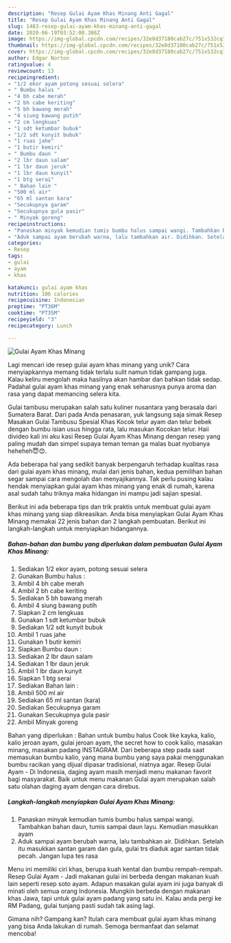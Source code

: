 ```yaml
---
description: "Resep Gulai Ayam Khas Minang Anti Gagal"
title: "Resep Gulai Ayam Khas Minang Anti Gagal"
slug: 1483-resep-gulai-ayam-khas-minang-anti-gagal
date: 2020-06-19T03:52:00.386Z
image: https://img-global.cpcdn.com/recipes/32e8d37180cab27c/751x532cq70/gulai-ayam-khas-minang-foto-resep-utama.jpg
thumbnail: https://img-global.cpcdn.com/recipes/32e8d37180cab27c/751x532cq70/gulai-ayam-khas-minang-foto-resep-utama.jpg
cover: https://img-global.cpcdn.com/recipes/32e8d37180cab27c/751x532cq70/gulai-ayam-khas-minang-foto-resep-utama.jpg
author: Edgar Norton
ratingvalue: 4
reviewcount: 13
recipeingredient:
- "1/2 ekor ayam potong sesuai selera"
- " Bumbu halus "
- "4 bh cabe merah"
- "2 bh cabe keriting"
- "5 bh bawang merah"
- "4 siung bawang putih"
- "2 cm lengkuas"
- "1 sdt ketumbar bubuk"
- "1/2 sdt kunyit bubuk"
- "1 ruas jahe"
- "1 butir kemiri"
- " Bumbu daun "
- "2 lbr daun salam"
- "1 lbr daun jeruk"
- "1 lbr daun kunyit"
- "1 btg serai"
- " Bahan lain "
- "500 ml air"
- "65 ml santan kara"
- "Secukupnya garam"
- "Secukupnya gula pasir"
- " Minyak goreng"
recipeinstructions:
- "Panaskan minyak kemudian tumis bumbu halus sampai wangi. Tambahkan bahan daun, tumis sampai daun layu. Kemudian masukkan ayam"
- "Aduk sampai ayam berubah warna, lalu tambahkan air. Didihkan. Setelah itu masukkan santan garam dan gula, gulai trs diaduk agar santan tidak pecah. Jangan lupa tes rasa"
categories:
- Resep
tags:
- gulai
- ayam
- khas

katakunci: gulai ayam khas 
nutrition: 106 calories
recipecuisine: Indonesian
preptime: "PT36M"
cooktime: "PT35M"
recipeyield: "3"
recipecategory: Lunch

---
```



![Gulai Ayam Khas Minang](https://img-global.cpcdn.com/recipes/32e8d37180cab27c/751x532cq70/gulai-ayam-khas-minang-foto-resep-utama.jpg)

Lagi mencari ide resep gulai ayam khas minang yang unik? Cara menyiapkannya memang tidak terlalu sulit namun tidak gampang juga. Kalau keliru mengolah maka hasilnya akan hambar dan bahkan tidak sedap. Padahal gulai ayam khas minang yang enak seharusnya punya aroma dan rasa yang dapat memancing selera kita.

Gulai tambusu merupakan salah satu kuliner nusantara yang berasala dari Sumatera Barat. Dari pada Anda penasaran, yuk langsung saja simak Resep Masakan Gulai Tambusu Spesial Khas Kocok telur ayam dan telur bebek dengan bumbu isian usus hingga rata, lalu masukan Kocokan telur. Haii divideo kali ini aku kasi Resep Gulai Ayam Khas Minang dengan resep yang paling mudah dan simpel supaya teman teman ga malas buat nyobanya heheheh😇😊.

Ada beberapa hal yang sedikit banyak berpengaruh terhadap kualitas rasa dari gulai ayam khas minang, mulai dari jenis bahan, kedua pemilihan bahan segar sampai cara mengolah dan menyajikannya. Tak perlu pusing kalau hendak menyiapkan gulai ayam khas minang yang enak di rumah, karena asal sudah tahu triknya maka hidangan ini mampu jadi sajian spesial.


Berikut ini ada beberapa tips dan trik praktis untuk membuat gulai ayam khas minang yang siap dikreasikan. Anda bisa menyiapkan Gulai Ayam Khas Minang memakai 22 jenis bahan dan 2 langkah pembuatan. Berikut ini langkah-langkah untuk menyiapkan hidangannya.

<!--inarticleads1-->

##### Bahan-bahan dan bumbu yang diperlukan dalam pembuatan Gulai Ayam Khas Minang:

1. Sediakan 1/2 ekor ayam, potong sesuai selera
1. Gunakan  Bumbu halus :
1. Ambil 4 bh cabe merah
1. Ambil 2 bh cabe keriting
1. Sediakan 5 bh bawang merah
1. Ambil 4 siung bawang putih
1. Siapkan 2 cm lengkuas
1. Gunakan 1 sdt ketumbar bubuk
1. Sediakan 1/2 sdt kunyit bubuk
1. Ambil 1 ruas jahe
1. Gunakan 1 butir kemiri
1. Siapkan  Bumbu daun :
1. Sediakan 2 lbr daun salam
1. Sediakan 1 lbr daun jeruk
1. Ambil 1 lbr daun kunyit
1. Siapkan 1 btg serai
1. Sediakan  Bahan lain :
1. Ambil 500 ml air
1. Sediakan 65 ml santan (kara)
1. Sediakan Secukupnya garam
1. Gunakan Secukupnya gula pasir
1. Ambil  Minyak goreng


Bahan yang diperlukan : Bahan untuk bumbu halus  Cook like kayka, kalio, kalio jeroan ayam, gulai jeroan ayam, the secret how to cook kalio, masakan minang, masakan padang INSTAGRAM. Dari beberapa step pada saat memasukan bumbu kalio, yang mana bumbu yang saya pakai menggunakan bumbu racikan yang dijual dipasar tradisional, niatnya agar. Resep Gulai Ayam - Di Indonesia, daging ayam masih menjadi menu makanan favorit bagi masyarakat. Baik untuk menu makanan Gulai ayam merupakan salah satu olahan daging ayam dengan cara direbus. 

<!--inarticleads2-->

##### Langkah-langkah menyiapkan Gulai Ayam Khas Minang:

1. Panaskan minyak kemudian tumis bumbu halus sampai wangi. Tambahkan bahan daun, tumis sampai daun layu. Kemudian masukkan ayam
1. Aduk sampai ayam berubah warna, lalu tambahkan air. Didihkan. Setelah itu masukkan santan garam dan gula, gulai trs diaduk agar santan tidak pecah. Jangan lupa tes rasa


Menu ini memiliki ciri khas, berupa kuah kental dan bumbu rempah-rempah. Resep Gulai Ayam - Jadi makanan gulai ini berbeda dengan makanan kuah lain seperti resep soto ayam. Adapun masakan gulai ayam ini juga banyak di minati oleh semua orang Indonesia. Mungkin berbeda dengan makanan khas Jawa, tapi untuk gulai ayam padang yang satu ini. Kalau anda pergi ke RM Padang, gulai tunjang pasti sudah tak asing lagi. 

Gimana nih? Gampang kan? Itulah cara membuat gulai ayam khas minang yang bisa Anda lakukan di rumah. Semoga bermanfaat dan selamat mencoba!
